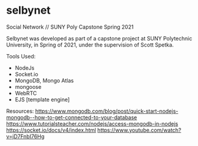 # selbynet
Social Network // SUNY Poly Capstone Spring 2021

Selbynet was developed as part of a capstone project at SUNY Polytechnic University,
in Spring of 2021, under the supervision of Scott Spetka.

Tools Used:
- NodeJs
- Socket.io
- MongoDB, Mongo Atlas
- mongoose
- WebRTC
- EJS [template engine]

Resources: 
https://www.mongodb.com/blog/post/quick-start-nodejs-mongodb--how-to-get-connected-to-your-database
https://www.tutorialsteacher.com/nodejs/access-mongodb-in-nodejs
https://socket.io/docs/v4/index.html
https://www.youtube.com/watch?v=jD7FnbI76Hg
